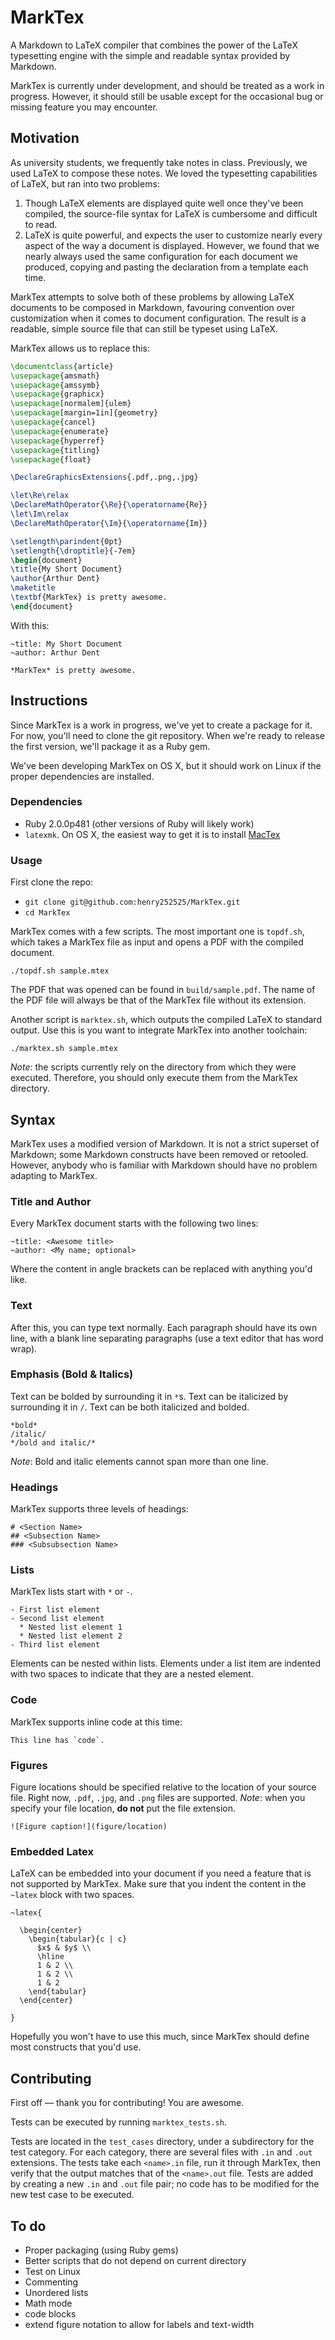 # MarkTex
A Markdown to LaTeX compiler that combines the power of the LaTeX typesetting engine with the simple and readable syntax provided by Markdown.

MarkTex is currently under development, and should be treated as a work in progress. However, it should still be usable except for the occasional bug or missing feature you may encounter.

## Motivation

As university students, we frequently take notes in class. Previously, we used LaTeX to compose these notes. We loved the typesetting capabilities of LaTeX, but ran into two problems:

1. Though LaTeX elements are displayed quite well once they've been compiled,
   the source-file syntax for LaTeX is cumbersome and difficult to read.
2. LaTeX is quite powerful, and expects the user to customize nearly every
   aspect of the way a document is displayed. However, we found that we nearly always
   used the same configuration for each document we produced, copying and
   pasting the declaration from a template each time.

MarkTex attempts to solve both of these problems by allowing LaTeX documents to
be composed in Markdown, favouring convention over customization when it comes
to document configuration. The result is a readable, simple source file that can
still be typeset using LaTeX.

MarkTex allows us to replace this:

```latex
\documentclass{article}
\usepackage{amsmath}
\usepackage{amssymb}
\usepackage{graphicx}
\usepackage[normalem]{ulem}
\usepackage[margin=1in]{geometry}
\usepackage{cancel}
\usepackage{enumerate}
\usepackage{hyperref}
\usepackage{titling}
\usepackage{float}

\DeclareGraphicsExtensions{.pdf,.png,.jpg}

\let\Re\relax
\DeclareMathOperator{\Re}{\operatorname{Re}}
\let\Im\relax
\DeclareMathOperator{\Im}{\operatorname{Im}}

\setlength\parindent{0pt}
\setlength{\droptitle}{-7em}
\begin{document}
\title{My Short Document}
\author{Arthur Dent}
\maketitle
\textbf{MarkTex} is pretty awesome.
\end{document}
```

With this:
```
~title: My Short Document
~author: Arthur Dent

*MarkTex* is pretty awesome.
```

## Instructions

Since MarkTex is a work in progress, we've yet to create a package for it. For
now, you'll need to clone the git repository. When we're ready to release
the first version, we'll package it as a Ruby gem.

We've been developing MarkTex on OS X, but it should work on Linux if the proper
dependencies are installed.

### Dependencies

- Ruby 2.0.0p481 (other versions of Ruby will likely work)
- `latexmk`. On OS X, the easiest way to get it is to install
  [MacTex](https://tug.org/mactex/)

### Usage

First clone the repo:

- `git clone git@github.com:henry252525/MarkTex.git`
- `cd MarkTex`


MarkTex comes with a few scripts. The most important one is `topdf.sh`, which
takes a MarkTex file as input and opens a PDF with the compiled document.

`./topdf.sh sample.mtex`

The PDF that was opened can be found in `build/sample.pdf`. The name of the PDF
file will always be that of the MarkTex file without its extension.


Another script is `marktex.sh`, which outputs the compiled LaTeX to standard
output. Use this is you want to integrate MarkTex into another toolchain:

`./marktex.sh sample.mtex`

*Note*: the scripts currently rely on the directory from which they were
executed. Therefore, you should only execute them from the MarkTex directory.

## Syntax

MarkTex uses a modified version of Markdown. It is not a strict superset of
Markdown; some Markdown constructs have been removed or retooled. However,
anybody who is familiar with Markdown should have no problem adapting to
MarkTex.

### Title and Author

Every MarkTex document starts with the following two lines:

```
~title: <Awesome title>
~author: <My name; optional>
```

Where the content in angle brackets can be replaced with anything you'd like.

### Text

After this, you can type text normally. Each paragraph should have its own line,
with a blank line separating paragraphs (use a text editor that has word wrap).

### Emphasis (Bold & Italics)

Text can be bolded by surrounding it in `*`s. Text can be italicized by
surrounding it in `/`. Text can be both italicized and bolded.

```
*bold*
/italic/
*/bold and italic/*
```


*Note*: Bold and italic elements cannot span more than one line.


### Headings

MarkTex supports three levels of headings:

```
# <Section Name>
## <Subsection Name>
### <Subsubsection Name>
```

### Lists

MarkTex lists start with `*` or `-`.

```
- First list element
- Second list element
  * Nested list element 1
  * Nested list element 2
- Third list element
```

Elements can be nested within lists. Elements under a list item are
indented with two spaces to indicate that they are a nested element.

### Code

MarkTex supports inline code at this time:

```
This line has `code`.
```

### Figures

Figure locations should be specified relative to the location of your source
file. Right now, `.pdf`, `.jpg`, and `.png` files are supported. *Note*: when
you specify your file location, **do not** put the file extension.

```
![Figure caption!](figure/location)
```

### Embedded Latex

LaTeX can be embedded into your document if you need a feature that is not
supported by MarkTex. Make sure that you indent the content in the `~latex` block
with two spaces.

```
~latex{

  \begin{center}
    \begin{tabular}{c | c}
      $x$ & $y$ \\
      \hline
      1 & 2 \\
      1 & 2 \\
      1 & 2
    \end{tabular}
  \end{center}

}
```

Hopefully you won't have to use this much, since MarkTex should define most
constructs that you'd use.




## Contributing

First off — thank you for contributing! You are awesome.

Tests can be executed by running `marktex_tests.sh`. 

Tests are located in the `test_cases` directory, under a subdirectory for the
test category. For each category, there are several files with `.in` and
`.out` extensions. The tests take each `<name>.in` file, run it through MarkTex, then
verify that the output matches that of the `<name>.out` file. Tests are added by
creating a new `.in` and `.out` file pair; no code has to be modified for the
new test case to be executed.

## To do
- Proper packaging (using Ruby gems)
- Better scripts that do not depend on current directory
- Test on Linux
- Commenting
- Unordered lists
- Math mode
- code blocks
- extend figure notation to allow for labels and text-width


